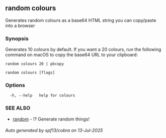 ## random colours

Generates random colours as a base64 HTML string you can copy/paste into a browser

### Synopsis

Generates 10 colours by default.
If you want a 20 colours, run the following command on macOS to copy the base64 URL to your clipboard:

	random colours 20 | pbcopy


```
random colours [flags]
```

### Options

```
  -h, --help   help for colours
```

### SEE ALSO

* [random](random.md)	 - ⁉️ Generate random things!

###### Auto generated by spf13/cobra on 13-Jul-2025
